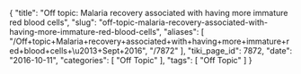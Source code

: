 {
    "title": "Off topic: Malaria recovery associated with having more immature red blood cells",
    "slug": "off-topic-malaria-recovery-associated-with-having-more-immature-red-blood-cells",
    "aliases": [
        "/Off+topic+Malaria+recovery+associated+with+having+more+immature+red+blood+cells+\u2013+Sept+2016",
        "/7872"
    ],
    "tiki_page_id": 7872,
    "date": "2016-10-11",
    "categories": [
        "Off Topic"
    ],
    "tags": [
        "Off Topic"
    ]
}